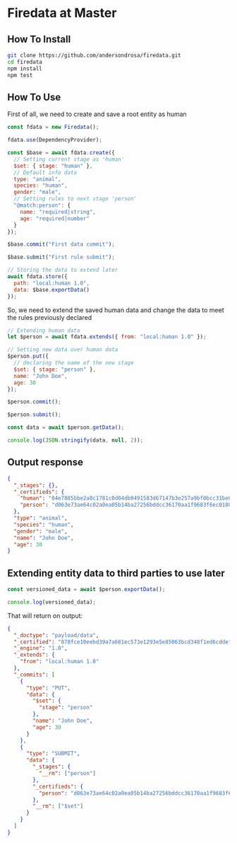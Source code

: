# Firedata at Master

## How To Install

```bash
git clone https://github.com/andersondrosa/firedata.git
cd firedata
npm install
npm test
```

## How To Use

First of all, we need to create and save a root entity as human

```js
const fdata = new Firedata();

fdata.use(DependencyProvider);

const $base = await fdata.create({
  // Setting current stage as 'human'
  $set: { stage: "human" },
  // Default info data
  type: "animal",
  species: "human",
  gender: "male",
  // Setting rules to next stage 'person'
  "@match:person": {
    name: "required|string",
    age: "required|number"
  }
});

$base.commit("First data commit");

$base.submit("First rule submit");

// Storing the data to extend later
await fdata.store({
  path: "local:human 1.0",
  data: $base.exportData()
});
```

So, we need to extend the saved human data and change the data to meet the rules previously declared

```js
// Extending human data
let $person = await fdata.extends({ from: "local:human 1.0" });

// Setting new data over human data
$person.put({
  // declaring the name of the new stage
  $set: { stage: "person" },
  name: "John Doe",
  age: 30
});

$person.commit();

$person.submit();

const data = await $person.getData();

console.log(JSON.stringify(data, null, 2));
```

## Output response

```json
{
  "_stages": {},
  "_certifieds": {
    "human": "04e7885bbe2a8c1781c0d04db0491583d67147b3e257a9bf0bcc31be0e9efee0",
    "person": "d063e73ae64c02a0ea05b14ba27256bddcc36170aa1f9683f6ec018824384471"
  },
  "type": "animal",
  "species": "human",
  "gender": "male",
  "name": "John Doe",
  "age": 30
}
```

## Extending entity data to third parties to use later

```js
const versioned_data = await $person.exportData();

console.log(versioned_data);
```

That will return on output:

```json
{
  "_doctype": "payload/data",
  "_certified": "878fce10eebd39a7a681ec573e1293e5e85063bcd348f1ed6cddefa6c5e9058d",
  "_engine": "1.0",
  "_extends": {
    "from": "local:human 1.0"
  },
  "_commits": [
    {
      "type": "PUT",
      "data": {
        "$set": {
          "stage": "person"
        },
        "name": "John Doe",
        "age": 30
      }
    },
    {
      "type": "SUBMIT",
      "data": {
        "_stages": {
          "__rm": ["person"]
        },
        "_certifieds": {
          "person": "d063e73ae64c02a0ea05b14ba27256bddcc36170aa1f9683f6ec018824384471"
        },
        "__rm": ["$set"]
      }
    }
  ]
}
```
